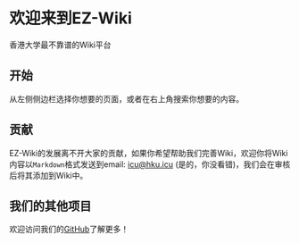 # 欢迎来到EZ-Wiki

香港大学最不靠谱的Wiki平台

## 开始

从左侧侧边栏选择你想要的页面，或者在右上角搜索你想要的内容。

## 贡献
EZ-Wiki的发展离不开大家的贡献，如果你希望帮助我们完善Wiki，欢迎你将Wiki内容以`Markdown`格式发送到email: <icu@hku.icu> (是的，你没看错)，我们会在审核后将其添加到Wiki中。

## 我们的其他项目

欢迎访问我们的[GitHub](https://github.com/EZ-HKU)了解更多！
